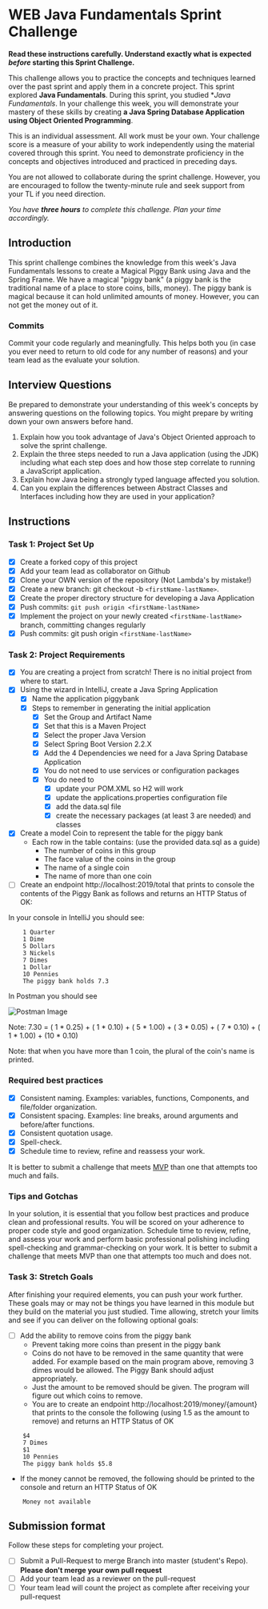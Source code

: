 # WEB Java Fundamentals Sprint Challenge

**Read these instructions carefully. Understand exactly what is expected _before_ starting this Sprint Challenge.**

This challenge allows you to practice the concepts and techniques learned over the past sprint and apply them in a concrete project. This sprint explored **Java Fundamentals**. During this sprint, you studied **Java Fundamentals*. In your challenge this week, you will demonstrate your mastery of these skills by creating **a Java Spring Database Application using Object Oriented Programming**.

This is an individual assessment. All work must be your own. Your challenge score is a measure of your ability to work independently using the material covered through this sprint. You need to demonstrate proficiency in the concepts and objectives introduced and practiced in preceding days.

You are not allowed to collaborate during the sprint challenge. However, you are encouraged to follow the twenty-minute rule and seek support from your TL if you need direction.

_You have **three hours** to complete this challenge. Plan your time accordingly._

## Introduction

This sprint challenge combines the knowledge from this week's Java Fundamentals lessons to create a Magical Piggy Bank using Java and the Spring Frame. We have a magical "piggy bank" (a piggy bank is the traditional name of a place to store coins, bills, money). The piggy bank is magical because it can hold unlimited amounts of money. However, you can not get the money out of it.

### Commits

Commit your code regularly and meaningfully. This helps both you (in case you ever need to return to old code for any number of reasons) and your team lead as the evaluate your solution.

## Interview Questions

Be prepared to demonstrate your understanding of this week's concepts by answering questions on the following topics. You might prepare by writing down your own answers before hand.

1. Explain how you took advantage of Java's Object Oriented approach to solve the sprint challenge.
2. Explain the three steps needed to run a Java application (using the JDK) including what each step does and how those step correlate to running a JavaScript application.
3. Explain how Java being a strongly typed language affected you solution.
4. Can you explain the differences between Abstract Classes and Interfaces including how they are used in your application?

## Instructions

### Task 1: Project Set Up

- [x] Create a forked copy of this project
- [x] Add your team lead as collaborator on Github
- [x] Clone your OWN version of the repository (Not Lambda's by mistake!)
- [x] Create a new branch: git checkout -b `<firstName-lastName>`.
- [x] Create the proper directory structure for developing a Java Application
- [x] Push commits: `git push origin <firstName-lastName>`
- [x] Implement the project on your newly created `<firstName-lastName>` branch, committing changes regularly
- [x] Push commits: git push origin `<firstName-lastName>`

### Task 2: Project Requirements

- [x] You are creating a project from scratch! There is no initial project from where to start.
- [x] Using the wizard in IntelliJ, create a Java Spring Application
  - [x] Name the application piggybank
  - [x] Steps to remember in generating the initial application
    - [x] Set the Group and Artifact Name
    - [x] Set that this is a Maven Project
    - [x] Select the proper Java Version
    - [x] Select Spring Boot Version 2.2.X
    - [x] Add the 4 Dependencies we need for a Java Spring Database Application
    - [x] You do not need to use services or configuration packages
    - [x] You do need to
      - [x] update your POM.XML so H2 will work
      - [x] update the applications.properties configuration file
      - [x] add the data.sql file
      - [x] create the necessary packages (at least 3 are needed) and classes
- [x] Create a model Coin to represent the table for the piggy bank
  - Each row in the table contains: (use the provided data.sql as a guide)
    - The number of coins in this group
    - The face value of the coins in the group
    - The name of a single coin
    - The name of more than one coin
- [ ] Create an endpoint http://localhost:2019/total that prints to console the contents of the Piggy Bank as follows and returns an HTTP Status of OK:

In your console in IntelliJ you should see:

```TEXT
    1 Quarter
    1 Dime
    5 Dollars
    3 Nickels
    7 Dimes
    1 Dollar
    10 Pennies
    The piggy bank holds 7.3
```

In Postman you should see

![Postman Image](postman.png)

Note: 7.30 = ( 1 * 0.25) + ( 1 * 0.10) + ( 5 * 1.00) + ( 3 * 0.05) + ( 7 * 0.10) + ( 1 * 1.00) + (10 * 0.10)

Note: that when you have more than 1 coin, the plural of the coin's name is printed.

### Required best practices

- [x] Consistent naming. Examples: variables, functions, Components, and file/folder organization.
- [x] Consistent spacing. Examples: line breaks, around arguments and before/after functions.
- [x] Consistent quotation usage.
- [x] Spell-check.
- [x] Schedule time to review, refine and reassess your work.

It is better to submit a challenge that meets [MVP](https://en.wikipedia.org/wiki/Minimum_viable_product) than one that attempts too much and fails.

### Tips and Gotchas

In your solution, it is essential that you follow best practices and produce clean and professional results. You will be scored on your adherence to proper code style and good organization. Schedule time to review, refine, and assess your work and perform basic professional polishing including spell-checking and grammar-checking on your work. It is better to submit a challenge that meets MVP than one that attempts too much and does not.

### Task 3: Stretch Goals

After finishing your required elements, you can push your work further. These goals may or may not be things you have learned in this module but they build on the material you just studied. Time allowing, stretch your limits and see if you can deliver on the following optional goals:

- [ ] Add the ability to remove coins from the piggy bank
  - Prevent taking more coins than present in the piggy bank
  - Coins do not have to be removed in the same quantity that were added. For example based on the main program above, removing 3 dimes would be allowed. The Piggy Bank should adjust appropriately.
  - Just the amount to be removed should be given. The program will figure out which coins to remove.
  - You are to create an endpoint http://localhost:2019/money/{amount} that prints to the console the following (using 1.5 as the amount to remove) and returns an HTTP Status of OK

```TEXT
    $4
    7 Dimes
    $1
    10 Pennies
    The piggy bank holds $5.8
```

  - If the money cannot be removed, the following should be printed to the console and return an HTTP Status of OK

```TEXT
    Money not available
```

## Submission format

Follow these steps for completing your project.

- [ ] Submit a Pull-Request to merge <firstName-lastName> Branch into master (student's  Repo). **Please don't merge your own pull request**
- [ ] Add your team lead as a reviewer on the pull-request
- [ ] Your team lead will count the project as complete after receiving your pull-request
